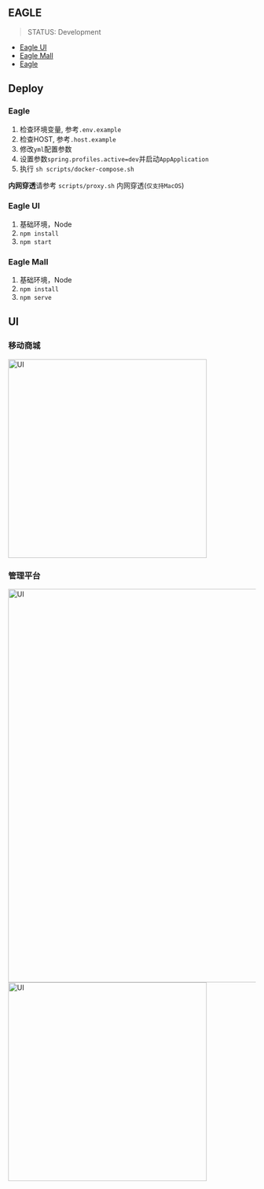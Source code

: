 ## EAGLE
> STATUS: Development
- [Eagle UI](https://github.com/hocgin/eagle-ui)
- [Eagle Mall](https://github.com/hocgin/eagle-mall)
- [Eagle](https://github.com/hocgin/eagle)

## Deploy
### Eagle
1. 检查环境变量, 参考`.env.example`
2. 检查HOST, 参考`.host.example`
3. 修改`yml`配置参数
4. 设置参数`spring.profiles.active=dev`并启动`AppApplication`
5. 执行 `sh scripts/docker-compose.sh`

**内网穿透**请参考 `scripts/proxy.sh` 内网穿透(`仅支持MacOS`)

### Eagle UI
1. 基础环境，Node
2. `npm install`
3. `npm start`

### Eagle Mall
1. 基础环境，Node
2. `npm install`
3. `npm serve`

## UI
### 移动商城
<img src="http://cdn.hocgin.top/mobile.gif" width="404" alt="UI"/>

### 管理平台
<img src="http://cdn.hocgin.top/pcc.gif" width="800" alt="UI"/>
<img src="http://cdn.hocgin.top/3A30AEEC-9D0B-40C1-B271-BCA9C37F7113.png" width="404" alt="UI"/>
